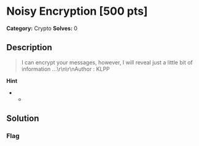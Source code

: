 # Noisy Encryption [500 pts]

**Category:** Crypto
**Solves:** 0

## Description
>I can encrypt your messages, however, I will reveal just a little bit of information ...\r\n\r\nAuthor : KLPP

**Hint**
* -

## Solution

### Flag

